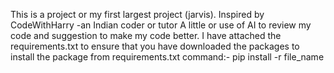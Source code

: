 This is a project or my first largest project (jarvis). 
Inspired by CodeWithHarry -an Indian coder or tutor
A little or use of AI to review my code and suggestion 
to make my code better.
I have attached the requirements.txt to ensure that 
you have downloaded the packages
to install the package from requirements.txt 
command:- pip install -r file_name
